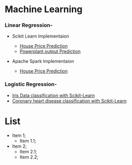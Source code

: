 # Machine Learning

### Linear Regression-

* Scikit Learn Implementaion
	* [House Price Prediction](https://github.com/rohankavari/MachineLearning/blob/main/Linear_regression.ipynb)
	* [Powerplant output Prediction](https://github.com/rohankavari/MachineLearning/blob/main/Energy_Prediction_of_Power_plant.ipynb)

* Apache Spark Implementaion
	* [House Price Prediction](https://github.com/rohankavari/MachineLearning/blob/main/spark_Linear_regression.ipynb)


### Logistic Regression-

* [Iris Data classification with Scikit-Learn](https://github.com/rohankavari/MachineLearning/blob/main/Logistic_Regression_balanced.ipynb)
* [Coronary heart disease classification with Scikit-Learn](https://github.com/rohankavari/MachineLearning/blob/main/Logistic_Regression_imbalanced.ipynb)


# List 
* Item 1;
	* Item 1.1;
* Item 2;
	* Item 2.1;
	* Item 2.2;
